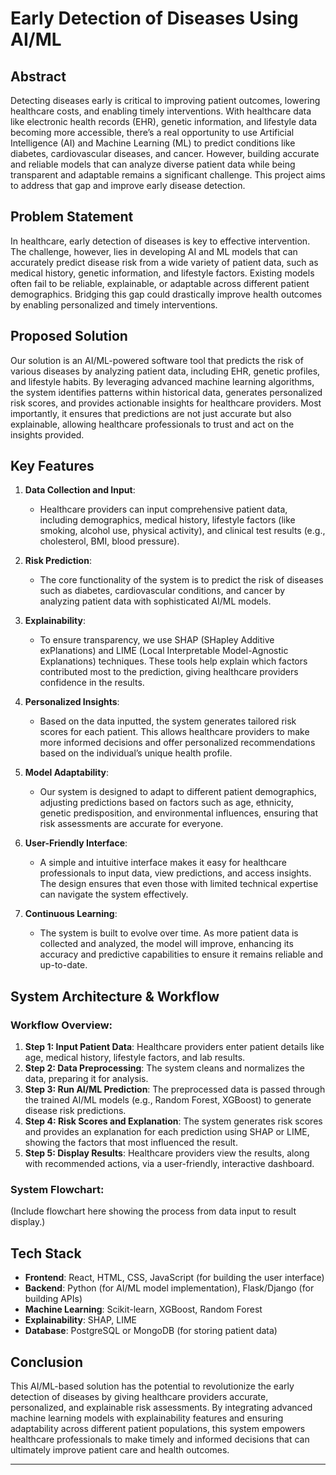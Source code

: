 # Early Detection of Diseases Using AI/ML

## Abstract
Detecting diseases early is critical to improving patient outcomes, lowering healthcare costs, and enabling timely interventions. With healthcare data like electronic health records (EHR), genetic information, and lifestyle data becoming more accessible, there’s a real opportunity to use Artificial Intelligence (AI) and Machine Learning (ML) to predict conditions like diabetes, cardiovascular diseases, and cancer. However, building accurate and reliable models that can analyze diverse patient data while being transparent and adaptable remains a significant challenge. This project aims to address that gap and improve early disease detection.

## Problem Statement
In healthcare, early detection of diseases is key to effective intervention. The challenge, however, lies in developing AI and ML models that can accurately predict disease risk from a wide variety of patient data, such as medical history, genetic information, and lifestyle factors. Existing models often fail to be reliable, explainable, or adaptable across different patient demographics. Bridging this gap could drastically improve health outcomes by enabling personalized and timely interventions.

## Proposed Solution
Our solution is an AI/ML-powered software tool that predicts the risk of various diseases by analyzing patient data, including EHR, genetic profiles, and lifestyle habits. By leveraging advanced machine learning algorithms, the system identifies patterns within historical data, generates personalized risk scores, and provides actionable insights for healthcare providers. Most importantly, it ensures that predictions are not just accurate but also explainable, allowing healthcare professionals to trust and act on the insights provided.

## Key Features
1. **Data Collection and Input**:
   - Healthcare providers can input comprehensive patient data, including demographics, medical history, lifestyle factors (like smoking, alcohol use, physical activity), and clinical test results (e.g., cholesterol, BMI, blood pressure).

2. **Risk Prediction**:
   - The core functionality of the system is to predict the risk of diseases such as diabetes, cardiovascular conditions, and cancer by analyzing patient data with sophisticated AI/ML models.

3. **Explainability**:
   - To ensure transparency, we use SHAP (SHapley Additive exPlanations) and LIME (Local Interpretable Model-Agnostic Explanations) techniques. These tools help explain which factors contributed most to the prediction, giving healthcare providers confidence in the results.

4. **Personalized Insights**:
   - Based on the data inputted, the system generates tailored risk scores for each patient. This allows healthcare providers to make more informed decisions and offer personalized recommendations based on the individual’s unique health profile.

5. **Model Adaptability**:
   - Our system is designed to adapt to different patient demographics, adjusting predictions based on factors such as age, ethnicity, genetic predisposition, and environmental influences, ensuring that risk assessments are accurate for everyone.

6. **User-Friendly Interface**:
   - A simple and intuitive interface makes it easy for healthcare professionals to input data, view predictions, and access insights. The design ensures that even those with limited technical expertise can navigate the system effectively.

7. **Continuous Learning**:
   - The system is built to evolve over time. As more patient data is collected and analyzed, the model will improve, enhancing its accuracy and predictive capabilities to ensure it remains reliable and up-to-date.

## System Architecture & Workflow

### Workflow Overview:
1. **Step 1: Input Patient Data**: Healthcare providers enter patient details like age, medical history, lifestyle factors, and lab results.
2. **Step 2: Data Preprocessing**: The system cleans and normalizes the data, preparing it for analysis.
3. **Step 3: Run AI/ML Prediction**: The preprocessed data is passed through the trained AI/ML models (e.g., Random Forest, XGBoost) to generate disease risk predictions.
4. **Step 4: Risk Scores and Explanation**: The system generates risk scores and provides an explanation for each prediction using SHAP or LIME, showing the factors that most influenced the result.
5. **Step 5: Display Results**: Healthcare providers view the results, along with recommended actions, via a user-friendly, interactive dashboard.

### System Flowchart:
(Include flowchart here showing the process from data input to result display.)

## Tech Stack
- **Frontend**: React, HTML, CSS, JavaScript (for building the user interface)
- **Backend**: Python (for AI/ML model implementation), Flask/Django (for building APIs)
- **Machine Learning**: Scikit-learn, XGBoost, Random Forest
- **Explainability**: SHAP, LIME
- **Database**: PostgreSQL or MongoDB (for storing patient data)

## Conclusion
This AI/ML-based solution has the potential to revolutionize the early detection of diseases by giving healthcare providers accurate, personalized, and explainable risk assessments. By integrating advanced machine learning models with explainability features and ensuring adaptability across different patient populations, this system empowers healthcare professionals to make timely and informed decisions that can ultimately improve patient care and health outcomes.

---

